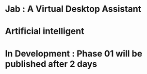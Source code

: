 # Jab : A Virtual Desktop Assistant 
# Artificial intelligent 
# In Development : Phase 01 will be published after 2 days
